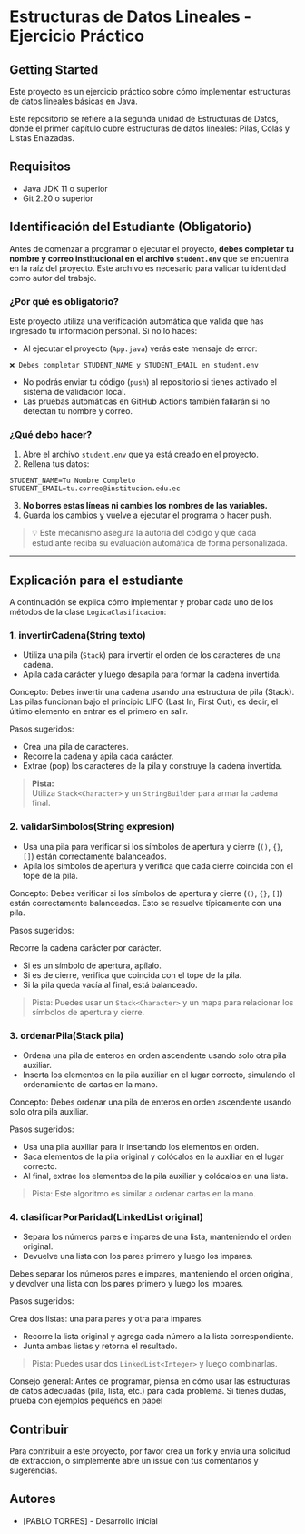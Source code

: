 # Estructuras de Datos Lineales - Ejercicio Práctico

## Getting Started

Este proyecto es un ejercicio práctico sobre cómo implementar estructuras de datos lineales básicas en Java. 

Este repositorio se refiere a la segunda unidad de Estructuras de Datos, donde el primer capítulo cubre estructuras de datos lineales: Pilas, Colas y Listas Enlazadas.

## Requisitos
- Java JDK 11 o superior
- Git 2.20 o superior


## Identificación del Estudiante (Obligatorio)

Antes de comenzar a programar o ejecutar el proyecto, **debes completar tu nombre y correo institucional en el archivo `student.env`** que se encuentra en la raíz del proyecto. Este archivo es necesario para validar tu identidad como autor del trabajo.

### ¿Por qué es obligatorio?

Este proyecto utiliza una verificación automática que valida que has ingresado tu información personal. Si no lo haces:

- Al ejecutar el proyecto (`App.java`) verás este mensaje de error:
```
❌ Debes completar STUDENT_NAME y STUDENT_EMAIL en student.env
```
- No podrás enviar tu código (`push`) al repositorio si tienes activado el sistema de validación local.
- Las pruebas automáticas en GitHub Actions también fallarán si no detectan tu nombre y correo.

### ¿Qué debo hacer?

1. Abre el archivo `student.env` que ya está creado en el proyecto.
2. Rellena tus datos:

```
STUDENT_NAME=Tu Nombre Completo
STUDENT_EMAIL=tu.correo@institucion.edu.ec
```


3. **No borres estas líneas ni cambies los nombres de las variables.**
4. Guarda los cambios y vuelve a ejecutar el programa o hacer push.

> 💡 Este mecanismo asegura la autoría del código y que cada estudiante reciba su evaluación automática de forma personalizada.

---




## Explicación para el estudiante

A continuación se explica cómo implementar y probar cada uno de los métodos de la clase `LogicaClasificacion`:

### 1. invertirCadena(String texto)
- Utiliza una pila (`Stack`) para invertir el orden de los caracteres de una cadena.
- Apila cada carácter y luego desapila para formar la cadena invertida.

Concepto:
Debes invertir una cadena usando una estructura de pila (Stack). Las pilas funcionan bajo el principio LIFO (Last In, First Out), es decir, el último elemento en entrar es el primero en salir.

Pasos sugeridos:

- Crea una pila de caracteres.
- Recorre la cadena y apila cada carácter.
- Extrae (pop) los caracteres de la pila y construye la cadena invertida.
> **Pista:**  
> Utiliza `Stack<Character>` y un `StringBuilder` para armar la cadena final.




### 2. validarSimbolos(String expresion)
- Usa una pila para verificar si los símbolos de apertura y cierre (`()`, `{}`, `[]`) están correctamente balanceados.
- Apila los símbolos de apertura y verifica que cada cierre coincida con el tope de la pila.

Concepto:
Debes verificar si los símbolos de apertura y cierre (`()`, `{}`, `[]`)  están correctamente balanceados. Esto se resuelve típicamente con una pila.

Pasos sugeridos:

Recorre la cadena carácter por carácter.
- Si es un símbolo de apertura, apílalo.
- Si es de cierre, verifica que coincida con el tope de la pila.
- Si la pila queda vacía al final, está balanceado.

> Pista:
> Puedes usar un `Stack<Character>` y un mapa para relacionar los símbolos de apertura y cierre.

### 3. ordenarPila(Stack<Integer> pila)
- Ordena una pila de enteros en orden ascendente usando solo otra pila auxiliar.
- Inserta los elementos en la pila auxiliar en el lugar correcto, simulando el ordenamiento de cartas en la mano.

Concepto:
Debes ordenar una pila de enteros en orden ascendente usando solo otra pila auxiliar.

Pasos sugeridos:

- Usa una pila auxiliar para ir insertando los elementos en orden.
- Saca elementos de la pila original y colócalos en la auxiliar en el lugar correcto.
- Al final, extrae los elementos de la pila auxiliar y colócalos en una lista.

> Pista:
> Este algoritmo es similar a ordenar cartas en la mano.

### 4. clasificarPorParidad(LinkedList<Integer> original)
- Separa los números pares e impares de una lista, manteniendo el orden original.
- Devuelve una lista con los pares primero y luego los impares.

Debes separar los números pares e impares, manteniendo el orden original, y devolver una lista con los pares primero y luego los impares.

Pasos sugeridos:

Crea dos listas: una para pares y otra para impares.
- Recorre la lista original y agrega cada número a la lista correspondiente.
- Junta ambas listas y retorna el resultado.

> Pista:
> Puedes usar dos `LinkedList<Integer>` y luego combinarlas.

Consejo general:
Antes de programar, piensa en cómo usar las estructuras de datos adecuadas (pila, lista, etc.) para cada problema. Si tienes dudas, prueba con ejemplos pequeños en papel



## Contribuir

Para contribuir a este proyecto, por favor crea un fork y envía una solicitud de extracción, o simplemente abre un issue con tus comentarios y sugerencias.

## Autores

- [PABLO TORRES] - Desarrollo inicial
